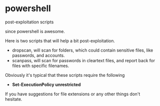 # powershell
post-exploitation scripts

since powershell is awesome.

Here is two scripts that will help a bit post-exploitation.

- dropscan, will scan for folders, which could contain sensitive files, like passwords, and accounts.
- scanpass, will scan for passwords in cleartext files, and report back for files with specific filenames.

Obviously it's typical that these scripts require the following
- **Set-ExecutionPolicy unrestricted**

If you have suggestions for file extensions or any other things don't hesitate.


